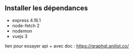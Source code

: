 ## Installer les dépendances

- express 4.16.1
- node-fetch 2
- nodemon
- vuejs 3 

lien pour essayer api + avec doc : https://graphql.anilist.co/